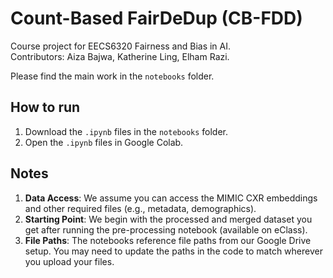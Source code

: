 # Count-Based FairDeDup (CB-FDD)

Course project for EECS6320 Fairness and Bias in AI.   
Contributors: Aiza Bajwa, Katherine Ling, Elham Razi.  

Please find the main work in the `notebooks` folder.

## How to run
1. Download the `.ipynb` files in the `notebooks` folder.
2. Open the `.ipynb` files in Google Colab.

## Notes
1. **Data Access**: We assume you can access the MIMIC CXR embeddings and other required files (e.g., metadata, demographics).
2. **Starting Point**: We begin with the processed and merged dataset you get after running the pre-processing notebook (available on eClass).
3. **File Paths**: The notebooks reference file paths from our Google Drive setup. You may need to update the paths in the code to match wherever you upload your files.
